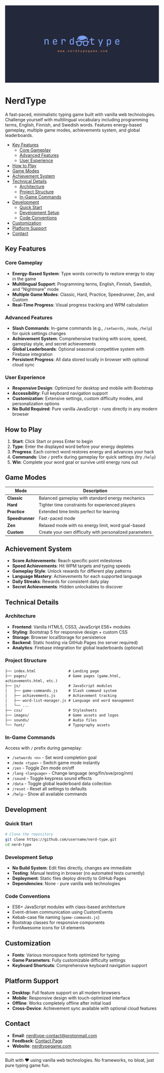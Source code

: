![nerdtype](./images/nt-logo-text-link.png)

# NerdType

A fast-paced, minimalistic typing game built with vanilla web technologies. Challenge yourself with multilingual vocabulary including programming terms, English, Finnish, and Swedish words. Features energy-based gameplay, multiple game modes, achievements system, and global leaderboards.

<!-- vim-markdown-toc GFM -->

* [Key Features](#key-features)
    * [Core Gameplay](#core-gameplay)
    * [Advanced Features](#advanced-features)
    * [User Experience](#user-experience)
* [How to Play](#how-to-play)
* [Game Modes](#game-modes)
* [Achievement System](#achievement-system)
* [Technical Details](#technical-details)
    * [Architecture](#architecture)
    * [Project Structure](#project-structure)
    * [In-Game Commands](#in-game-commands)
* [Development](#development)
    * [Quick Start](#quick-start)
    * [Development Setup](#development-setup)
    * [Code Conventions](#code-conventions)
* [Customization](#customization)
* [Platform Support](#platform-support)
* [Contact](#contact)

<!-- vim-markdown-toc -->

## Key Features

### Core Gameplay

- **Energy-Based System**: Type words correctly to restore energy to stay in the game
- **Multilingual Support**: Programming terms, English, Finnish, Swedish, and "Nightmare" mode
- **Multiple Game Modes**: Classic, Hard, Practice, Speedrunner, Zen, and Custom
- **Real-Time Progress**: Visual progress tracking and WPM calculation

### Advanced Features

- **Slash Commands**: In-game commands (e.g., `/setwords`, `/mode`, `/help`) for quick settings changes
- **Achievement System**: Comprehensive tracking with score, speed, gameplay style, and secret achievements
- **Global Leaderboards**: Optional seasonal competitive system with Firebase integration
- **Persistent Progress**: All data stored locally in browser with optional cloud sync

### User Experience

- **Responsive Design**: Optimized for desktop and mobile with Bootstrap
- **Accessibility**: Full keyboard navigation support
- **Customization**: Extensive settings, custom difficulty modes, and personalization options
- **No Build Required**: Pure vanilla JavaScript - runs directly in any modern browser

## How to Play

1. **Start**: Click Start or press Enter to begin
2. **Type**: Enter the displayed word before your energy depletes
3. **Progress**: Each correct word restores energy and advances your hack
4. **Commands**: Use `/` prefix during gameplay for quick settings (try `/help`)
5. **Win**: Complete your word goal or survive until energy runs out

## Game Modes

| Mode            | Description                                             |
| --------------- | ------------------------------------------------------- |
| **Classic**     | Balanced gameplay with standard energy mechanics        |
| **Hard**        | Tighter time constraints for experienced players        |
| **Practice**    | Extended time limits perfect for learning               |
| **Speedrunner** | Fast-paced mode                                         |
| **Zen**         | Relaxed mode with no energy limit, word goal-based      |
| **Custom**      | Create your own difficulty with personalized parameters |

## Achievement System

- **Score Achievements**: Reach specific point milestones
- **Speed Achievements**: Hit WPM targets and typing speeds
- **Gameplay Style**: Unlock rewards for different play patterns
- **Language Mastery**: Achievements for each supported language
- **Daily Streaks**: Rewards for consistent daily play
- **Secret Achievements**: Hidden unlockables to discover

## Technical Details

### Architecture

- **Frontend**: Vanilla HTML5, CSS3, JavaScript ES6+ modules
- **Styling**: Bootstrap 5 for responsive design + custom CSS
- **Storage**: Browser localStorage for persistence
- **Backend**: Static hosting via GitHub Pages (no server required)
- **Analytics**: Firebase integration for global leaderboards (optional)

### Project Structure

```
├── index.html               # Landing page
├── pages/                   # Game pages (game.html, achievements.html, etc.)
├── js/                      # JavaScript modules
│   ├── game-commands.js     # Slash command system
│   ├── achievements.js      # Achievement tracking
│   ├── word-list-manager.js # Language and word management
│   └── ...
├── css/                     # Stylesheets
├── images/                  # Game assets and logos
├── sounds/                  # Audio files
└── font/                    # Typography assets
```

### In-Game Commands

Access with `/` prefix during gameplay:

- `/setwords <n>` - Set word completion goal
- `/mode <type>` - Switch game mode instantly
- `/zen` - Toggle Zen mode on/off
- `/lang <language>` - Change language (eng/fin/sve/prog/nm)
- `/sound` - Toggle keypress sound effects
- `/data` - Toggle global leaderboard data collection
- `/reset` - Reset all settings to defaults
- `/help` - Show all available commands

## Development

### Quick Start

```bash
# Clone the repository
git clone https://github.com/username/nerd-type.git
cd nerd-type
```

### Development Setup

- **No Build System**: Edit files directly, changes are immediate
- **Testing**: Manual testing in browser (no automated tests currently)
- **Deployment**: Static files deploy directly to GitHub Pages
- **Dependencies**: None - pure vanilla web technologies

### Code Conventions

- ES6+ JavaScript modules with class-based architecture
- Event-driven communication using CustomEvents
- Kebab-case file naming (`game-commands.js`)
- Bootstrap classes for responsive components
- FontAwesome icons for UI elements

## Customization

- **Fonts**: Various monospace fonts optimized for typing
- **Game Parameters**: Fully customizable difficulty settings
- **Keyboard Shortcuts**: Comprehensive keyboard navigation support

## Platform Support

- **Desktop**: Full feature support on all modern browsers
- **Mobile**: Responsive design with touch-optimized interface
- **Offline**: Works completely offline after initial load
- **Cross-Device**: Achievement sync available with optional cloud features

## Contact

- **Email**: nerdtype-contact@protonmail.com
- **Feedback**: [Contact Page](https://www.nerdtypegame.com/pages/contact.html)
- **Website**: [nerdtypegame.com](https://www.nerdtypegame.com)

---

Built with ❤️ using vanilla web technologies. No frameworks, no bloat, just pure typing game fun.

